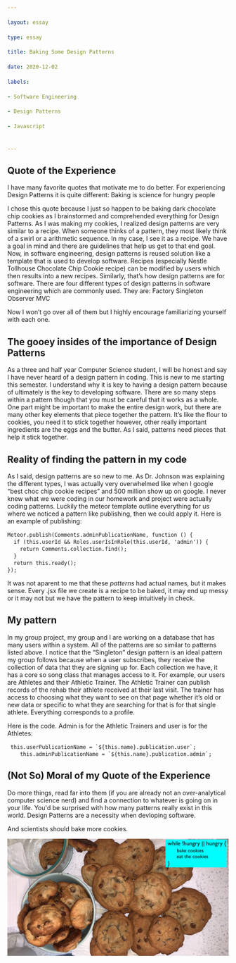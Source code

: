 ```yaml
---

layout: essay

type: essay

title: Baking Some Design Patterns

date: 2020-12-02

labels:

- Software Engineering

- Design Patterns

- Javascript


---
```

## Quote of the Experience 
I have many favorite quotes that motivate me to do better. For experiencing Design Patterns it is quite different:
Baking is science for hungry people

I chose this quote because I just so happen to be baking dark chocolate chip cookies as I brainstormed and comprehended everything for Design Patterns. As I was making my cookies, I realized design patterns are very similar to a recipe. When someone thinks of a pattern, they most likely think of a swirl or a arithmetic sequence. In my case, I see it as a recipe. We have a goal in mind and there are guidelines that help us get to that end goal. Now, in software engineering, design patterns is reused solution like a template that is used to develop software. Recipes (especially Nestle Tollhouse Chocolate Chip Cookie recipe) can be modified by users which then results into a new recipes. Similarly, that’s how design patterns are for software. There are four different types of design patterns in software engineering which are commonly used. 
They are: 
Factory 
Singleton 
Observer 
MVC

Now I won’t go over all of them but I highly encourage familiarizing yourself with each one.

##  The gooey insides of the importance of Design Patterns
As a three and half year Computer Science student, I will be honest and say I have never heard of a design pattern in coding. This is new to me starting this semester. I understand why it is key to having a design pattern because of ultimately is the key to developing software. There are so many steps within a pattern though that you must be careful that it works as a whole. One part might be important to make the entire design work, but there are many other key elements that piece together the pattern. It’s like the flour to cookies, you need it to stick together however, other really important ingredients are the eggs and the butter. As I said, patterns need pieces that help it stick together. 

## Reality of finding the pattern in my code
As I said, design patterns are so new to me. As Dr. Johnson was explaining the different types, I was actually very overwhelmed like when I google “best choc chip cookie recipes” and 500 million show up on google. I never knew what we were coding in our homework and project were actually coding patterns. Luckily the meteor template outline everything for us where we noticed a pattern like publishing, then we could apply it. 
Here is an example of publishing: 
```
Meteor.publish(Comments.adminPublicationName, function () {
  if (this.userId && Roles.userIsInRole(this.userId, 'admin')) {
    return Comments.collection.find();
  }
  return this.ready();
});
```
It was not aparent to me that these *patterns* had actual names, but it makes sense. Every .jsx file we create is a recipe to be baked, it may end up messy or it may not but we have the pattern to keep intuitively in check. 

## My pattern 
In my group project, my group and I are working on a database that has many users within a system. All of the patterns are so similar to patterns listed above. I notice that the “Singleton” design pattern is an ideal pattern my group follows because when a user subscribes, they receive the collection of data that they are signing up for. Each collection we have, it has a core so song class that manages access to it. For example, our users are Athletes and their Athletic Trainer. The Athletic Trainer can publish records of the rehab their athlete received at their last visit. The trainer has access to choosing what they want to see on that page whether it’s old or new data or specific to what they are searching for that is for that single athlete. Everything corresponds to a profile. 

Here is the code. Admin is for the Athletic Trainers and user is for the Athletes:
```
 this.userPublicationName = `${this.name}.publication.user`;
    this.adminPublicationName = `${this.name}.publication.admin`;
```

## (Not So) Moral of my Quote of the Experience
Do more things, read far into them (if you are already not an over-analytical computer science nerd) and find a connection to whatever is going on in your life. You'd be surprised with how many patterns really exist in this world. Design Patterns are a necessity when devloping software.

And scientists should bake more cookies. 

<img class="ui large centered image" src="../images/cookies.JPG">

